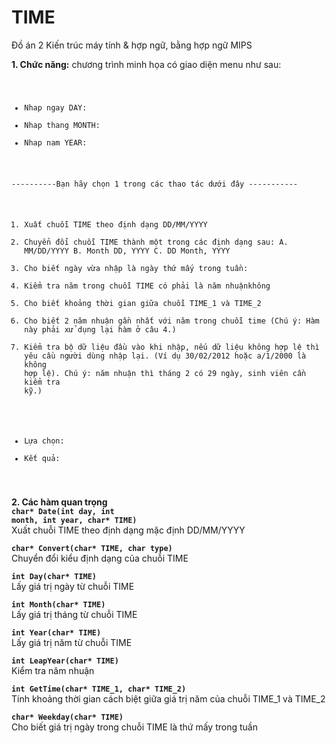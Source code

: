 # TIME
Đồ án 2 Kiến trúc máy tính &amp; hợp ngữ, bằng hợp ngữ MIPS

<b>1. Chức năng:</b> chương trình minh họa có giao diện menu như sau:
<code>
- Nhap ngay DAY:
- Nhap thang MONTH: 
- Nhap nam YEAR: 

----------Bạn hãy chọn 1 trong các thao tác dưới đây -----------
1. Xuất chuỗi TIME theo định dạng DD/MM/YYYY
2. Chuyển đổi chuỗi TIME thành một trong các định dạng sau:
A. MM/DD/YYYY
B. Month DD, YYYY
C. DD Month, YYYY
3. Cho biết ngày vừa nhập là ngày thứ mấy trong tuần:
4. Kiểm tra năm trong chuỗi TIME có phải là năm nhuậnkhông
5. Cho biết khoảng thời gian giữa chuỗi TIME_1 và TIME_2
6. Cho biết 2 năm nhuận gần nhất với năm trong chuỗi time (Chú ý: Hàm này phải xử dụng lại hàm ở câu 4.) 
7. Kiểm tra bộ dữ liệu đầu vào khi nhập, nếu dữ liệu không hợp lệ thì yêu cầu người dùng nhập lại. (Ví dụ 30/02/2012 hoặc a/1/2000 là không hợp lệ). Chú ý: năm
nhuận thì tháng 2 có 29 ngày, sinh viên cần kiểm tra kỹ.)
- Lựa chọn:
- Kết quả:
</code>

<b>2. Các hàm quan trọng </b><br/>
<b><code>char* Date(int day, int month, int year, char* TIME)</code></b><br/>
Xuất chuỗi TIME theo định dạng mặc định DD/MM/YYYY

<b><code>char* Convert(char* TIME, char type)</code></b><br/>
Chuyển đổi kiểu định dạng của chuỗi TIME

<b><code>int Day(char* TIME)</code></b><br/>
Lấy giá trị ngày từ chuỗi TIME

<b><code>int Month(char* TIME)</code></b><br/>
Lấy giá trị tháng từ chuỗi TIME

<b><code>int Year(char* TIME)</code></b><br/>
Lấy giá trị năm từ chuỗi TIME

<b><code>int LeapYear(char* TIME)</code></b><br/>
Kiểm tra năm nhuận

<b><code>int GetTime(char* TIME_1, char* TIME_2)</code></b><br/>
Tính khoảng thời gian cách biệt giữa giá trị năm của chuỗi TIME_1 và TIME_2

<b><code>char* Weekday(char* TIME)</code></b><br/>
Cho biết giá trị ngày trong chuỗi TIME là thứ mấy trong tuần
